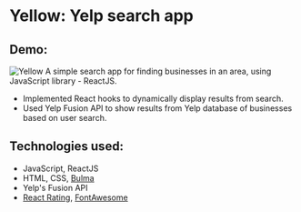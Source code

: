 # Yellow: Yelp search app
## Demo:
![Yellow](https://raw.githubusercontent.com/saqibhasib/yelp-clone-frontend/master/src/assets/demo-yellow.gif)
A simple search app for finding businesses in an area, using JavaScript library - ReactJS.
- Implemented React hooks to dynamically display results from search.
- Used Yelp Fusion API to show results from Yelp database of businesses based on user search.



## Technologies used:
- JavaScript, ReactJS
- HTML, CSS, [Bulma](https://bulma.io/)
- Yelp's Fusion API
- [React Rating](https://github.com/dreyescat/react-rating), [FontAwesome](https://fontawesome.com/v5.15/how-to-use/on-the-web/setup/using-package-managers)
